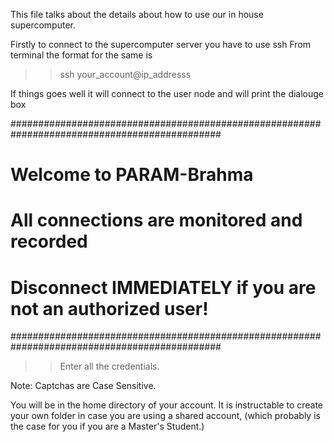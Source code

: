 This file talks about the details about how to use our in house supercomputer.

Firstly to connect to the supercomputer server you have to use ssh
From terminal the format for the same is


>> ssh your_account@ip_addresss

If things goes well it will connect to the user node and will print the dialouge box

##############################################################################################
#                                    Welcome to PARAM-Brahma                                #
#                           All connections are monitored and recorded                      #
#                    Disconnect IMMEDIATELY if you are not an authorized user!              #
##############################################################################################

>> Enter all the credentials. 

Note: Captchas are Case Sensitive.

You will be in the home directory of your account. It is instructable to create your own folder in case you are using a shared account, 
(which probably is the case for you if you are a Master's Student.)

